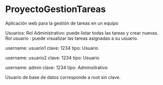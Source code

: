 # ProyectoGestionTareas

Aplicación web para la gestión de tareas en un equipo

Usuarios:
Rol Administrativo: puede listar todas las tareas y crear nuevas.
Rol usuario : puede visualizar las tareas asignadas a su usuario. 

username: usuario1
clave: 1234
tipo: Usuario

username: usuario2
clave: 1234
tipo: Usuario

username: admin
clave: 1234
tipo: Adminsitrativo

Usuario de base de datos corresponde a root sin clave.
